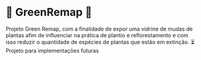 # 🌿 GreenRemap 🌿
Projeto Green Remap, com a finalidade de expor uma vidrine de mudas de plantas afim de influenciar na prática de plantio e reflorestamento e com isso reduzir o quantidade de espécies de plantas que estão em extinção.
⏳ Projeto para implementações futuras
